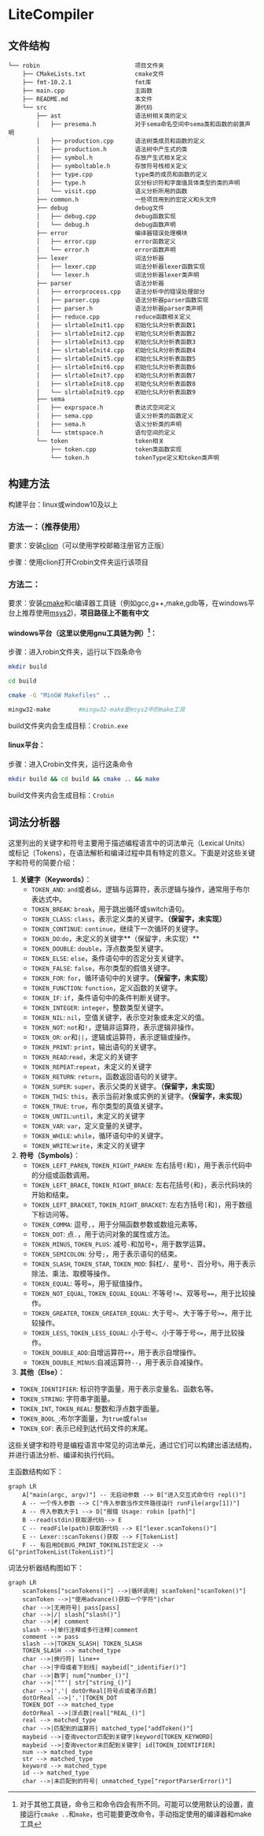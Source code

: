 # LiteCompiler

## 文件结构

```
└── robin                           项目文件夹
    ├── CMakeLists.txt              cmake文件
    ├── fmt-10.2.1                  fmt库
    ├── main.cpp                    主函数
    ├── README.md                   本文件
    └── src                         源代码
        ├── ast                     语法树相关类的定义
        │   ├── presema.h           对于sema命名空间中sema类和函数的前置声明
        │   ├── production.cpp      语法树类成员和函数的定义
        │   ├── production.h        语法树中产生式的类
        │   ├── symbol.h            存放产生式相关定义
        │   ├── symboltable.h       存放符号栈相关定义
        │   ├── type.cpp			type类的成员和函数的定义
        │   ├── type.h              区分标识符和字面值具体类型的类的声明
        │   └── visit.cpp           语义分析所用的函数
        ├── common.h                一些项目用到的宏定义和头文件
        ├── debug                   debug文件
        │   ├── debug.cpp           debug函数实现
        │   └── debug.h             debug函数声明
        ├── error                   编译器错误处理模块
        │   ├── error.cpp           error函数定义
        │   └── error.h             error函数声明
        ├── lexer                   词法分析器
        │   ├── lexer.cpp           词法分析器lexer函数实现
        │   └── lexer.h             词法分析器lexer类声明
        ├── parser                  语法分析器
        │   ├── errorprocess.cpp    语法分析中的错误处理部分
        │   ├── parser.cpp          语法分析器parser函数实现
        │   ├── parser.h            语法分析器parser类声明
        │   ├── reduce.cpp          reduce函数相关定义
        │   ├── slrtableInit1.cpp   初始化SLR分析表函数1
        │   ├── slrtableInit2.cpp   初始化SLR分析表函数2
        │   ├── slrtableInit3.cpp   初始化SLR分析表函数3
        │   ├── slrtableInit4.cpp   初始化SLR分析表函数4
        │   ├── slrtableInit5.cpp   初始化SLR分析表函数5
        │   ├── slrtableInit6.cpp   初始化SLR分析表函数6
        │   ├── slrtableInit7.cpp   初始化SLR分析表函数7
        │   ├── slrtableInit8.cpp   初始化SLR分析表函数8
        │   └── slrtableInit9.cpp   初始化SLR分析表函数9
        ├── sema
        │   ├── exprspace.h         表达式空间定义
        │   ├── sema.cpp            语义分析类的函数定义
        │   ├── sema.h              语义分析类的声明
        │   └── stmtspace.h         语句空间的定义
        └── token                   token相关
            ├── token.cpp           token类函数实现
            └── token.h             tokenType定义和token类声明
```

## 构建方法

构建平台：linux或window10及以上

### 方法一：（推荐使用）

要求：安装[clion](https://www.jetbrains.com/clion/)（可以使用学校邮箱注册官方正版）

步骤：使用clion打开Crobin文件夹运行该项目

### 方法二：

要求：安装[cmake](https://cmake.org/)和c编译器工具链（例如gcc,g++,make,gdb等，在windows平台上推荐使用[msys2](https://code.visualstudio.com/docs/cpp/config-mingw#_installing-the-mingww64-toolchain))，**项目路径上不能有中文**

#### windows平台（这里以使用gnu工具链为例）[^1]：

步骤：进入robin文件夹，运行以下四条命令

```sh
mkdir build
```

```sh
cd build
```

```sh
cmake -G "MinGW Makefiles" ..
```

```sh
mingw32-make        #mingw32-make是msys2中的make工具
```

build文件夹内会生成目标：`Crobin.exe`

#### linux平台：

步骤：进入Crobin文件夹，运行这条命令

```sh
mkdir build && cd build && cmake .. && make
```

build文件夹内会生成目标：`Crobin`

## 词法分析器

这里列出的关键字和符号主要用于描述编程语言中的词法单元（Lexical Units）或标记（Tokens），在语法解析和编译过程中具有特定的意义。下面是对这些关键字和符号的简要介绍：

1. **关键字（Keywords）**：
   - `TOKEN_AND`: `and`或者`&&`，逻辑与运算符，表示逻辑与操作，通常用于布尔表达式中。
   - `TOKEN_BREAK`: `break`，用于跳出循环或switch语句。
   - `TOKEN_CLASS`: `class`，表示定义类的关键字。**（保留字，未实现）**
   - `TOKEN_CONTINUE`: `continue`，继续下一次循环的关键字。
   - `TOKEN_DO`:`do`，未定义的关键字**（保留字，未实现）**
   - `TOKEN_DOUBLE`: `double`，浮点数类型关键字。
   - `TOKEN_ELSE`: `else`，条件语句中的否定分支关键字。
   - `TOKEN_FALSE`: `false`，布尔类型的假值关键字。
   - `TOKEN_FOR`: `for`，循环语句中的关键字。**（保留字，未实现）**
   - `TOKEN_FUNCTION`: `function`，定义函数的关键字。
   - `TOKEN_IF`: `if`，条件语句中的条件判断关键字。
   - `TOKEN_INTEGER`: `integer`，整数类型关键字。
   - `TOKEN_NIL`: `nil`，空值关键字，表示空对象或未定义的值。
   - `TOKEN_NOT`: `not`和`!`，逻辑非运算符，表示逻辑非操作。
   - `TOKEN_OR`: `or`和`||`，逻辑或运算符，表示逻辑或操作。
   - `TOKEN_PRINT`: `print`，输出语句的关键字。
   - `TOKEN_READ`:`read`，未定义的关键字
   - `TOKEN_REPEAT`:`repeat`，未定义的关键字
   - `TOKEN_RETURN`: `return`，函数返回语句的关键字。
   - `TOKEN_SUPER`: `super`，表示父类的关键字。**（保留字，未实现）**
   - `TOKEN_THIS`: `this`，表示当前对象或实例的关键字。**（保留字，未实现）**
   - `TOKEN_TRUE`: `true`，布尔类型的真值关键字。
   - `TOKEN_UNTIL`:`until`，未定义的关键字
   - `TOKEN_VAR`: `var`，定义变量的关键字。
   - `TOKEN_WHILE`: `while`，循环语句中的关键字。
   - `TOKEN_WRITE`:`write`，未定义的关键字
2. **符号（Symbols）**：
   - `TOKEN_LEFT_PAREN`, `TOKEN_RIGHT_PAREN`: 左右括号`(`和`)`，用于表示代码中的分组或函数调用。
   - `TOKEN_LEFT_BRACE`, `TOKEN_RIGHT_BRACE`: 左右花括号`{`和`}`，表示代码块的开始和结束。
   - `TOKEN_LEFT_BRACKET`, `TOKEN_RIGHT_BRACKET`: 左右方括号`[`和`]`，用于数组下标访问等。
   - `TOKEN_COMMA`: 逗号`,`，用于分隔函数参数或数组元素等。
   - `TOKEN_DOT`: 点`.`，用于访问对象的属性或方法。
   - `TOKEN_MINUS`, `TOKEN_PLUS`: 减号`-`和加号`+`，用于数学运算。
   - `TOKEN_SEMICOLON`: 分号`;`，用于表示语句的结束。
   - `TOKEN_SLASH`, `TOKEN_STAR`, `TOKEN_MOD`: 斜杠`/`、星号`*`、百分号`%`，用于表示除法、乘法、取模等操作。
   - `TOKEN_EQUAL`: 等号`=`，用于赋值操作。
   - `TOKEN_NOT_EQUAL`, `TOKEN_EQUAL_EQUAL`: 不等号`!=`、双等号`==`，用于比较操作。
   - `TOKEN_GREATER`, `TOKEN_GREATER_EQUAL`: 大于号`>`、大于等于号`>=`，用于比较操作。
   - `TOKEN_LESS`, `TOKEN_LESS_EQUAL`: 小于号`<`、小于等于号`<=`，用于比较操作。
   - `TOKEN_DOUBLE_ADD`:自增运算符`++`，用于表示自增操作。
   - `TOKEN_DOUBLE_MINUS`:自减运算符`--`，用于表示自减操作。
3.  **其他（Else）**：
   - `TOKEN_IDENTIFIER`: 标识符字面量，用于表示变量名、函数名等。
   - `TOKEN_STRING`: 字符串字面量。
   - `TOKEN_INT`, `TOKEN_REAL`: 整数和浮点数字面量。
   - `TOKEN_BOOL_`:布尔字面量，为`true`或`false`
   - `TOKEN_EOF`: 表示已经到达代码文件的末尾。

这些关键字和符号是编程语言中常见的词法单元，通过它们可以构建出语法结构，并进行语法分析、编译和执行代码。

主函数结构如下：

```mermaid
graph LR
    A["main(argc, argv)"] -- 无启动参数 --> B["进入交互式命令行 repl()"]
    A -- 一个传入参数 --> C["传入参数当作文件路径运行 runFile(argv[1])"]
    A -- 传入参数大于1 --> D["报错 Usage: robin [path]"]
    B --read(stdin)获取源代码--> E
    C -- readFile(path)获取源代码 --> E["lexer.scanTokens()"]
    E -- Lexer::scanTokens()获取 --> F[TokenList]
    F -- 有启用DEBUG_PRINT_TOKENLIST宏定义 --> G["printTokenList(TokenList)"]

```

词法分析器结构图如下：

```mermaid
graph LR
    scanTokens["scanTokens()"] -->|循环调用| scanToken["scanToken()"]
    scanToken -->|"使用advance()获取一个字符"|char
    char -->|无用符号| pass[pass]
    char -->|/| slash["slash()"]
    char -->|#| comment
    slash -->|单行注释或多行注释|comment
    comment --> pass
    slash -->|TOKEN_SLASH| TOKEN_SLASH
    TOKEN_SLASH --> matched_type
    char -->|换行符| line++
    char -->|字母或者下划线| maybeid["_identifier()"]
    char -->|数字| num["number_()"]
    char -->|'""'| str["string_()"]
    char -->|'.'| dotOrReal[符号点或者浮点数]
    dotOrReal -->|'.'|TOKEN_DOT
    TOKEN_DOT --> matched_type
    dotOrReal -->|浮点数|real["REAL_()"]
    real --> matched_type
    char -->|匹配到的运算符| matched_type["addToken()"]
    maybeid -->|查询vector匹配到关键字|keyword[TOKEN_KEYWORD]
    maybeid -->|查询vector未匹配到关键字| id[TOKEN_IDENTIFIER]
    num --> matched_type
    str --> matched_type
    keyword --> matched_type
    id --> matched_type
    char -->|未匹配到的符号| unmatched_type["reportParserError()"]
```

[^1]: 对于其他工具链，命令三和命令四会有所不同。可能可以使用默认的设置，直接运行`cmake ..`和`make`，也可能要更改命令，手动指定使用的编译器和make工具

